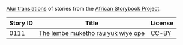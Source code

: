 [Alur translations](http://my.africanstorybook.org/language/alur) of stories from the [African Storybook Project](http://my.africanstorybook.org).

Story ID | Title | License
-------- | ----- | -------
0111 | [The lembe muketho rau yuk wiye ope](http://my.africanstorybook.org/stories/lembe-muketho-rau-yuk-wiye-ope) | [CC-BY](https://creativecommons.org/licenses/by/3.0/)

